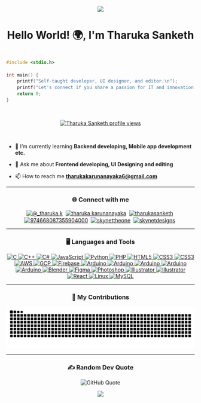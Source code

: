 <p align="center" ><img src="https://github.com/Anmol-Baranwal/Cool-GIFs-For-GitHub/assets/74038190/d48893bd-0757-481c-8d7e-ba3e163feae7" /></p>
<h1 align="center">Hello World! 🌍, I'm Tharuka Sanketh</h1>

```c

#include <stdio.h>

int main() {
    printf("Self-taught developer, UI designer, and editor.\n");
    printf("Let's connect if you share a passion for IT and innovation! 💡🚀\n");
    return 0;
}

```
<br>
<p align="center">
    <a href="https://u8views.com/github/Skynettheone">
        <img src="https://u8views.com/api/v1/github/profiles/121316018/views/day-week-month-total-count.svg" alt="Tharuka Sanketh profile views">
    </a>
</p>
<br>

- 🌱 I’m currently learning **Backend developing, Mobile app development etc.**

- 💬 Ask me about **Frontend developing, UI Designing and editing**

- 📫 How to reach me **tharukakarunanayaka6@gmail.com**

---

<h3 align="center">🌐 Connect with me</h3>
<p align="center">
<a href="https://instagram.com/@_tharuka.k" target="blank"><img align="center" src="https://raw.githubusercontent.com/rahuldkjain/github-profile-readme-generator/master/src/images/icons/Social/instagram.svg" alt="@_tharuka.k" height="30" width="40" /></a>&nbsp;
<a href="https://linkedin.com/in/tharuka karunanayaka" target="blank"><img align="center" src="https://raw.githubusercontent.com/rahuldkjain/github-profile-readme-generator/master/src/images/icons/Social/linked-in-alt.svg" alt="tharuka karunanayaka" height="30" width="40" /></a>&nbsp;
<a href="https://twitter.com/tharukasanketh" target="blank"><img align="center" src="https://raw.githubusercontent.com/rahuldkjain/github-profile-readme-generator/master/src/images/icons/Social/twitter.svg" alt="tharukasanketh" height="30" width="40" /></a>&nbsp;
<a href="https://discord.gg/974668087355904000" target="blank"><img align="center" src="https://raw.githubusercontent.com/rahuldkjain/github-profile-readme-generator/master/src/images/icons/Social/discord.svg" alt="974668087355904000" height="30" width="40" /></a>&nbsp;
<a href="https://stackoverflow.com/users/skynettheone" target="blank"><img align="center" src="https://raw.githubusercontent.com/rahuldkjain/github-profile-readme-generator/master/src/images/icons/Social/stack-overflow.svg" alt="skynettheone" height="30" width="40" /></a>&nbsp;
<a href="https://www.behance.net/skynetdesigns" target="blank"><img align="center" src="https://raw.githubusercontent.com/rahuldkjain/github-profile-readme-generator/master/src/images/icons/Social/behance.svg" alt="skynetdesigns" height="30" width="40" /></a>&nbsp;
</p>

---

<h3 align="center">🖥️ Languages and Tools</h3>

<p align="center">
    <!-- Languages -->
    <a href="https://www.cprogramming.com/" target="_blank" rel="noreferrer">
        <img src="https://github.com/Scar1109/skill-icons/blob/main/icons/C.svg" alt="C" width="40" height="40"/>
    </a>
    <a href="https://www.w3schools.com/cpp/" target="_blank" rel="noreferrer">
        <img src="https://github.com/Scar1109/skill-icons/blob/main/icons/CPP.svg" alt="C++" width="40" height="40"/>
    </a>
    <a href="https://www.w3schools.com/cs/" target="_blank" rel="noreferrer">
        <img src="https://github.com/Scar1109/skill-icons/blob/main/icons/CS.svg" alt="C#" width="40" height="40"/>
    </a>
    <a href="https://developer.mozilla.org/en-US/docs/Web/JavaScript" target="_blank" rel="noreferrer">
        <img src="https://github.com/Scar1109/skill-icons/blob/main/icons/JavaScript.svg" alt="JavaScript" width="40" height="40"/>
    </a>
    <a href="https://www.python.org" target="_blank" rel="noreferrer">
        <img src="https://github.com/Scar1109/skill-icons/blob/main/icons/Python-Dark.svg" alt="Python" width="40" height="40"/>
    </a>
    <a href="https://www.php.net" target="_blank" rel="noreferrer">
        <img src="https://github.com/Scar1109/skill-icons/blob/main/icons/PHP-Dark.svg" alt="PHP" width="40" height="40"/>
    </a>
    <a href="https://www.w3.org/html/" target="_blank" rel="noreferrer">
        <img src="https://github.com/Scar1109/skill-icons/blob/main/icons/HTML.svg" alt="HTML5" width="40" height="40"/>
    </a>
    <a href="https://www.w3schools.com/css/" target="_blank" rel="noreferrer">
        <img src="https://github.com/Scar1109/skill-icons/blob/main/icons/CSS.svg" alt="CSS3" width="40" height="40"/>
    </a>
    <a href="https://sass-lang.com" target="_blank" rel="noreferrer">
        <img src="https://github.com/Scar1109/skill-icons/blob/main/icons/Sass.svg" alt="CSS3" width="40" height="40"/>
    </a>
    <!-- Cloud Services -->
    <a href="https://aws.amazon.com" target="_blank" rel="noreferrer">
        <img src="https://github.com/Scar1109/skill-icons/blob/main/icons/AWS-Dark.svg" alt="AWS" width="40" height="40"/>
    </a>
    <a href="https://cloud.google.com" target="_blank" rel="noreferrer">
        <img src="https://github.com/Scar1109/skill-icons/blob/main/icons/GCP-Dark.svg" alt="GCP" width="40" height="40"/>
    </a>
    <a href="https://firebase.google.com/" target="_blank" rel="noreferrer">
        <img src="https://github.com/Scar1109/skill-icons/blob/main/icons/Firebase-Dark.svg" alt="Firebase" width="40" height="40"/>
    </a>
    <!-- Tools -->
    <a href="https://code.visualstudio.com" target="_blank" rel="noreferrer">
        <img src="https://github.com/Scar1109/skill-icons/blob/main/icons/VSCode-Dark.svg" alt="Arduino" width="40" height="40"/>
    </a>
    <a href="https://visualstudio.microsoft.com" target="_blank" rel="noreferrer">
        <img src="https://github.com/Scar1109/skill-icons/blob/main/icons/VisualStudio-Dark.svg" alt="Arduino" width="40" height="40"/>
    </a>
    <a href="https://www.arduino.cc/" target="_blank" rel="noreferrer">
        <img src="https://github.com/Scar1109/skill-icons/blob/main/icons/Arduino.svg" alt="Arduino" width="40" height="40"/>
    </a>
    <a href="https://wordpress.com" target="_blank" rel="noreferrer">
        <img src="https://github.com/Scar1109/skill-icons/blob/main/icons/Wordpress.svg" alt="Arduino" width="40" height="40"/>
    </a>
    <a href="https://git-scm.com" target="_blank" rel="noreferrer">
        <img src="https://github.com/Scar1109/skill-icons/blob/main/icons/Git.svg" alt="Arduino" width="40" height="40"/>
    </a>
    <a href="https://www.blender.org/" target="_blank" rel="noreferrer">
        <img src="https://github.com/Scar1109/skill-icons/blob/main/icons/Blender-Dark.svg" alt="Blender" width="40" height="40"/>
    </a>
    <a href="https://www.figma.com/" target="_blank" rel="noreferrer">
        <img src="https://github.com/Scar1109/skill-icons/blob/main/icons/Figma-Dark.svg" alt="Figma" width="40" height="40"/>
    </a>
    <a href="https://www.photoshop.com/en" target="_blank" rel="noreferrer">
        <img src="https://github.com/Scar1109/skill-icons/blob/main/icons/Photoshop.svg" alt="Photoshop" width="40" height="40"/>
    </a>
    <a href="https://www.adobe.com/in/products/illustrator.html" target="_blank" rel="noreferrer">
        <img src="https://github.com/Scar1109/skill-icons/blob/main/icons/Illustrator.svg" alt="Illustrator" width="40" height="40"/>
    </a>
    <a href="https://www.blender.org" target="_blank" rel="noreferrer">
        <img src="https://github.com/Scar1109/skill-icons/blob/main/icons/Blender-Dark.svg" alt="Illustrator" width="40" height="40"/>
    </a>
    <a href="https://reactnative.dev/" target="_blank" rel="noreferrer">
        <img src="https://github.com/Scar1109/skill-icons/blob/main/icons/React-Dark.svg" alt="React" width="40" height="40"/>
    </a>
    <a href="https://www.linux.org/" target="_blank" rel="noreferrer">
        <img src="https://github.com/Scar1109/skill-icons/blob/main/icons/Linux-Dark.svg" alt="Linux" width="40" height="40"/>
    </a>
    <a href="https://www.mysql.com/" target="_blank" rel="noreferrer">
        <img src="https://github.com/Scar1109/skill-icons/blob/main/icons/MySQL-Dark.svg" alt="MySQL" width="40" height="40"/>
    </a>
</p>



---

<div align="center">
  <h3>🐍 My Contributions</h3>    
  <picture>
  <source media="(prefers-color-scheme: dark)" srcset="https://raw.githubusercontent.com/Skynettheone/Skynettheone/output/github-contribution-grid-snake-dark.svg">
  <source media="(prefers-color-scheme: light)" srcset="https://raw.githubusercontent.com/Skynettheone/Skynettheone/output/github-contribution-grid-snake.svg">
  <img alt="github contribution grid snake animation" src="https://raw.githubusercontent.com/Skynettheone/Skynettheone/output/github-contribution-grid-snake.svg">
</picture>  
</div>

---

<h3 align="center">✍️ Random Dev Quote</h3>
<p align="center">
    <img src="https://quotes-github-readme.vercel.app/api?type=horizontal&theme=dark" alt="GitHub Quote">
</p>

<p align="center">
    <img src="https://github.com/user-attachments/assets/fddcdbcd-5ea2-4416-9f59-ca7fd9394aca" width="300">
</p>
